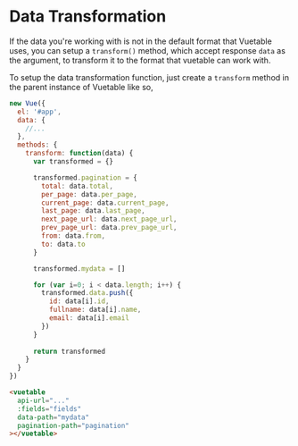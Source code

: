 # Data Transformation

If the data you're working with is not in the default format that Vuetable uses, you can setup a `transform()` method, which accept response `data` as the argument, to transform it to the format that vuetable can work with.

To setup the data transformation function, just create a `transform` method in the parent instance of Vuetable like so,

```javascript
new Vue({
  el: '#app',
  data: {
    //...
  },
  methods: {
    transform: function(data) {
      var transformed = {}

      transformed.pagination = {
        total: data.total,
        per_page: data.per_page,
        current_page: data.current_page,
        last_page: data.last_page,
        next_page_url: data.next_page_url,
        prev_page_url: data.prev_page_url,
        from: data.from,
        to: data.to
      }

      transformed.mydata = []

      for (var i=0; i < data.length; i++) {
        transformed.data.push({
          id: data[i].id,
          fullname: data[i].name,
          email: data[i].email
        })
      }
      
      return transformed
    }
  }    
})
```

```html
<vuetable
  api-url="..."
  :fields="fields"
  data-path="mydata"
  pagination-path="pagination"
></vuetable>
```
